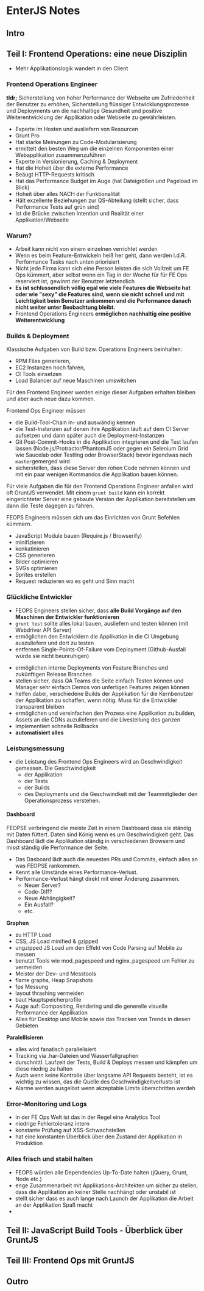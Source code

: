 # EnterJS Notes

## Intro

## Teil I: Frontend Operations: eine neue Disziplin

* Mehr Applikationslogik wandert in den Client

### Frontend Operations Engineer

**tldr;** Sicherstellung von hoher Performance der Webseite um Zufriedenheit der Benutzer zu erhöhen, Sicherstellung flüssiger Entwicklungsprozesse und Deployments um die nachhaltige Gesundheit und positive Weiterentwicklung der Applikation oder Webseite zu gewährleisten.

* Experte im Hosten und ausliefern von Resourcen
* Grunt Pro
* Hat starke Meinungen zu Code-Modularisierung
* ermittelt den besten Weg um die einzelnen Komponenten einer Webapplikation zusammenzuführen
* Experte in Versionierung, Caching & Deployment
* Hat die Hoheit über die externe Performance
* Beäugt HTTP-Requests kritisch
* Hat das Performance Budget im Auge (hat Dateigrößen und Pageload im Blick)
* Hoheit über alles NACH der Funktionalität
* Hält exzellente Beziehungen zur QS-Abteilung (stellt sicher, dass Performance Tests auf grün sind)
* Ist die Brücke zwischen Intention und Realität einer Applikation/Webseite

### Warum?

* Arbeit kann nicht von einem einzelnen verrichtet werden
* Wenn es beim Feature-Entwickeln heiß her geht, dann werden i.d.R. Performance Tasks nach unten priorisiert
* Nicht jede Firma kann sich eine Person leisten die sich Vollzeit um FE Ops kümmert, aber selbst wenn ein Tag in der Woche für für FE Ops reserviert ist, gewinnt der Benutzer letztendlich
* **Es ist schlussendlich völlig egal wie viele Features die Webseite hat oder wie "sexy" die Features sind, wenn sie nicht schnell und mit Leichtigkeit beim Benutzer ankommen und die Performance danach nicht weiter unter Beobachtung bleibt.**
* Frontend Operations Engineers **ermöglichen nachhaltig eine positive Weiterentwicklung**

### Builds & Deployment

Klassische Aufgaben von Build bzw. Operations Engineers beinhalten:

* RPM Files generieren,
* EC2 Instanzen hoch fahren,
* CI Tools einsetzen
* Load Balancer auf neue Maschinen umswitchen

Für den Frontend Engineer werden einige dieser Aufgaben erhalten bleiben und aber auch neue dazu kommen.

Frontend Ops Engineer müssen

* die Build-Tool-Chain in- und auswändig kennen
* die Test-Instanzen auf denen ihre Applikation läuft auf dem CI Server aufsetzen und dann später auch die Deployment-Instanzen
* Git Post-Commit-Hooks in die Applikation integrieren und die Test laufen lassen (Node.js/Protractor/PhantomJS oder gegen ein Selenium Grid wie Saucelab oder Testling oder BrowserStack) bevor irgendwas nach `master`gemerged wird
* sicherstellen, dass diese Server den rohen Code nehmen können und mit ein paar wenigen Kommandos die Applikation bauen können.

Für viele Aufgaben die für den Frontend Operations Engineer anfallen wird oft GruntJS verwendet. Mit einem `grunt build` kann ein korrekt eingerichteter Server eine gebaute Version der Applikation bereitstellen um dann die Teste dagegen zu fahren.

FEOPS Engineers müssen sich um das Einrichten von Grunt Befehlen kümmern.

* JavaScript Module bauen (Require.js / Browserify)
* minifizieren
* konkatinieren
* CSS generieren
* Bilder optimieren
* SVGs optimieren
* Sprites erstellen
* Request reduzieren wo es geht und Sinn macht


### Glückliche Entwickler

* FEOPS Engineers stellen sicher, dass **alle Build Vorgänge auf den Maschinen der Entwickler funktionieren**
* `grunt test` sollte alles lokal bauen, ausliefern und testen können (mit Webdriver API Server)
* ermöglichen den Entwicklern die Applikation in die CI Umgebung auszuliefern und dort zu testen
* entfernen Single-Points-Of-Failure vom Deployment (Github-Ausfall würde sie nicht beunruhigen)
- ermöglichen interne Deployments von Feature Branches und zukünftigen Release Branches
- stellen sicher, dass QA Teams die Seite einfach Testen können und Manager sehr einfach Demos von unfertigen Features zeigen können
- helfen dabei, verschiedene Builds der Applikation für die Kernbenutzer der Applikation zu schaffen, wenn nötig. Muss für die Entwickler transparent bleiben
- ermöglichen und vereinfachen den Prozess eine Applikation zu builden, Assets an die CDNs auzulieferen und die Livestellung des ganzen
- implementiert schnelle Rollbacks
- **automatisiert alles**

### Leistungsmessung

- die Leistung des Frontend Ops Engineers wird an Geschwindigkeit gemessen. Die Geschwindigkeit
  - der Applikation
  - der Tests
  - der Builds
  - des Deployments
und die Geschwindkeit mit der Teammitglieder den Operationsprozess verstehen.

#### Dashboard

FEOPSE verbringend die meiste Zeit in einem Dashboard dass sie ständig mit Daten füttert. Daten sind König wenn es um Geschwindigkeit geht. Das Dashboard lädt die Applikation ständig in verschiedenen Browsern und misst ständig die Performance der Seite.

* Das Dasboard lädt auch die neuesten PRs und Commits, einfach alles an was FEOPSE rankommen.
* Kennt alle Umstände eines Performance-Verlust.
* Performance-Verlust hängt direkt mit einer Änderung zusammen.
  * Neuer Server?
  * Code-Diff?
  * Neue Abhängigkeit?
  * Ein Ausfall?
  * etc.

**Graphen**
* zu HTTP Load
* CSS, JS Load minified & gzipped
* ungzipped JS Load um den Effekt von Code Parsing auf Mobile zu messen
* benutzt Tools wie mod_pagespeed und nginx_pagespeed um Fehler zu vermeiden
* Meister der Dev- und Messtools
* flame graphs, Heap Snapshots
* fps Messung
* layout thrashing vermeiden
* baut Hauptspeicherprofile
* Auge auf: Compositing, Rendering und die generelle visuelle Performance der Applikation
* Alles für Desktop und Mobile sowie das Tracken von Trends in diesen Gebieten

**Paralellisieren**
* alles wird fanatisch parallelisiert
* Tracking via .har-Dateien und Wasserfallgraphen
* durschnittl. Laufzeit der Tests, Build & Deploys messen und kämpfen um diese niedrig zu halten
* Auch wenn keine Kontrolle über langsame API Requests besteht, ist es wichtig zu wissen, das die Quelle des Geschwindigkeitverlusts ist
* Alarme werden ausgelöst wenn akzeptable Limits überschritten werdeh


### Error-Monitoring und Logs
* in der FE Ops Welt ist das in der Regel eine Analytics Tool
* niedrige Fehlertoleranz intern
* konstante Prüfung auf XSS-Schwachstellen
* hat eine konstanten Überblick über den Zustand der Applikation in Produktion

### Alles frisch und stabil halten
* FEOPS würden alle Dependencies Up-To-Date halten (jQuery, Grunt, Node etc.)
* enge Zusammenarbeit mit Applikations-Architekten um sicher zu stellen, dass die Applikation an keiner Stelle nachhängt oder unstabil ist
* stellt sicher dass es auch lange nach Launch der Applikation die Arbeit an der Applikation Spaß macht
*






## Teil II: JavaScript Build Tools - Überblick über GruntJS

## Teil III: Frontend Ops mit GruntJS



## Outro
